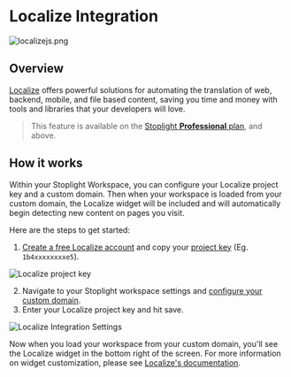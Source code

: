 # Localize Integration

![localizejs.png](https://stoplight.io/api/v1/projects/cHJqOjI/images/whh8IdUZEkA)

## Overview

[Localize](https://localizejs.com/) offers powerful solutions for automating the translation of web, backend, mobile, and file based content, saving you time and money with tools and libraries that your developers will love.

> This feature is available on the [Stoplight **Professional** plan](https://stoplight.io/pricing/), and above.

## How it works

Within your Stoplight Workspace, you can configure your Localize project key and a custom domain. Then when your workspace is loaded from your custom domain, the Localize widget will be included and will automatically begin detecting new content on pages you visit.

Here are the steps to get started:

1. [Create a free Localize account](https://app.localizejs.com/login/to/organization/) and copy your [project key](https://app.localizejs.com/organization/api-keys) (Eg. `1b4xxxxxxxxe5`).

![Localize project key](https://stoplight.io/api/v1/projects/cHJqOjI/images/VY06GmfdsRY)

2. Navigate to your Stoplight workspace settings and [configure your custom domain](../2.-workspaces/j.custom-domains.md).
3. Enter your Localize project key and hit save.

![Localize Integration Settings](https://stoplight.io/api/v1/projects/cHJqOjI/images/6js1zCaavQA)

Now when you load your workspace from your custom domain, you'll see the Localize widget in the bottom right of the screen. For more information on widget customization, please see [Localize's documentation](https://help.localizejs.com/docs/widget-customization).
